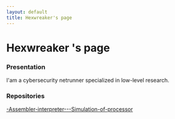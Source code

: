 ```yaml
---
layout: default
title: Hexwreaker's page
---
```


# Hexwreaker 's page

### Presentation

I'am a cybersecurity netrunner specialized in low-level research. 

### Repositories

[-Assembler-interpreter---Simulation-of-processor](https://github.com/hexwreaker/-Assembler-interpreter---Simulation-of-processor/blob/main/readme.md)


